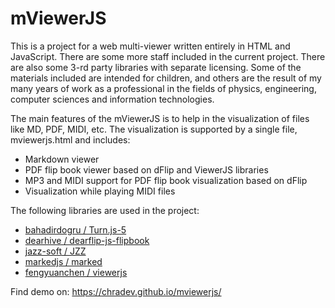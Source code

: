 #  mViewerJS 
This is a project for a web multi-viewer written entirely in HTML and JavaScript. There are some more staff included in the current project. There are also some 3-rd party libraries with separate licensing. Some of the materials included are intended for children, and others are the result of my many years of work as a professional in the fields of physics, engineering, computer sciences and information technologies.

The main features of the mViewerJS is to help in the visualization of files like MD, PDF, MIDI, etc. The visualization is supported by a single file,  mviewerjs.html and includes:
- Markdown viewer
- PDF flip book viewer based on dFlip and ViewerJS libraries
- MP3 and MIDI support for PDF flip book visualization based on dFlip
- Visualization while playing MIDI files

 The following libraries are used in the project:
 - <a href="https://github.com/bahadirdogru/Turn.js-5/tree/master"> bahadirdogru / Turn.js-5 </a>
 - <a href="https://github.com/dearhive/dearflip-js-flipbook"> dearhive / dearflip-js-flipbook </a>
 - <a href="https://github.com/jazz-soft/JZZ"> jazz-soft / JZZ </a>
 - <a href="https://github.com/markedjs/marked"> markedjs / marked </a>
 - <a href="https://github.com/fengyuanchen/viewerjs"> fengyuanchen / viewerjs </a>


Find demo on: <a href="https://chradev.github.io/mviewerjs/">https://chradev.github.io/mviewerjs/</a>
 
